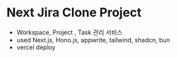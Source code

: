 # Next Jira Clone Project

- Workspace, Project , Task 관리 서비스
- used Next.js, Hono.js, appwrite, tailwind, shadcn, bun
- vercel deploy
